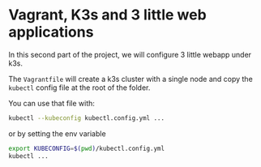 # Vagrant, K3s and 3 little web applications

In this second part of the project, we will configure 3 little webapp under k3s.

The `Vagrantfile` will create a k3s cluster with a single node and copy the `kubectl` config file at the root of the folder.

You can use that file with:

```bash
kubectl --kubeconfig kubectl.config.yml ...
```

or by setting the env variable

```bash
export KUBECONFIG=$(pwd)/kubectl.config.yml
kubectl ...
```
